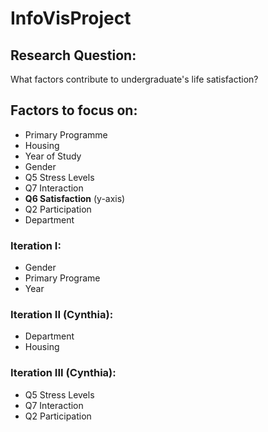 # InfoVisProject

## Research Question: 
What factors contribute to undergraduate's life satisfaction?

## Factors to focus on:
 - Primary Programme
 - Housing
 - Year of Study
 - Gender
 - Q5 Stress Levels
 - Q7 Interaction
 - **Q6 Satisfaction** (y-axis)
 - Q2 Participation
 - Department 

### Iteration I:
 - Gender
 - Primary Programe
 - Year

### Iteration II (Cynthia):
 - Department
 - Housing
 
 ### Iteration III (Cynthia):
  - Q5 Stress Levels
  - Q7 Interaction
  - Q2 Participation
